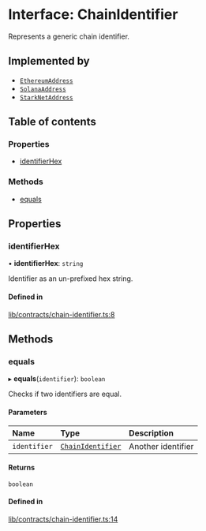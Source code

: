 # Interface: ChainIdentifier

Represents a generic chain identifier.

## Implemented by

- [`EthereumAddress`](../classes/EthereumAddress.md)
- [`SolanaAddress`](../classes/SolanaAddress.md)
- [`StarkNetAddress`](../classes/StarkNetAddress.md)

## Table of contents

### Properties

- [identifierHex](ChainIdentifier.md#identifierhex)

### Methods

- [equals](ChainIdentifier.md#equals)

## Properties

### identifierHex

• **identifierHex**: `string`

Identifier as an un-prefixed hex string.

#### Defined in

[lib/contracts/chain-identifier.ts:8](https://github.com/threshold-network/tbtc-v2/blob/main/typescript/src/lib/contracts/chain-identifier.ts#L8)

## Methods

### equals

▸ **equals**(`identifier`): `boolean`

Checks if two identifiers are equal.

#### Parameters

| Name | Type | Description |
| :------ | :------ | :------ |
| `identifier` | [`ChainIdentifier`](ChainIdentifier.md) | Another identifier |

#### Returns

`boolean`

#### Defined in

[lib/contracts/chain-identifier.ts:14](https://github.com/threshold-network/tbtc-v2/blob/main/typescript/src/lib/contracts/chain-identifier.ts#L14)
